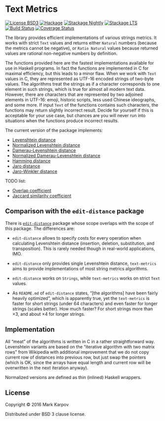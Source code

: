 # Text Metrics

[![License BSD3](https://img.shields.io/badge/license-BSD3-brightgreen.svg)](http://opensource.org/licenses/BSD-3-Clause)
[![Hackage](https://img.shields.io/hackage/v/text-metrics.svg?style=flat)](https://hackage.haskell.org/package/text-metrics)
[![Stackage Nightly](http://stackage.org/package/text-metrics/badge/nightly)](http://stackage.org/nightly/package/text-metrics)
[![Stackage LTS](http://stackage.org/package/text-metrics/badge/lts)](http://stackage.org/lts/package/text-metrics)
[![Build Status](https://travis-ci.org/mrkkrp/text-metrics.svg?branch=master)](https://travis-ci.org/mrkkrp/text-metrics)
[![Coverage Status](https://coveralls.io/repos/mrkkrp/text-metrics/badge.svg?branch=master&service=github)](https://coveralls.io/github/mrkkrp/text-metrics?branch=master)

The library provides efficient implementations of various strings metrics.
It works with strict `Text` values and returns either `Natural` numbers
(because the metrics cannot be negative), or `Ratio Natural` values because
returned values are rational non-negative numbers by definition.

The functions provided here are the fastest implementations available for
use in Haskell programs. In fact the functions are implemented in C for
maximal efficiency, but this leads to a minor flaw. When we work with `Text`
values in C, they are represented as UTF-16 encoded strings of two-byte
values. The algorithms treat the strings as if a character corresponds to
one element in such strings, which is true for almost all modern text data.
However, there are characters that are represented by two adjoined elements
in UTF-16: emoji, historic scripts, less used Chinese ideographs, and some
more. If input `Text` of the functions contains such characters, the
functions may return slightly incorrect result. Decide for yourself if this
is acceptable for your use case, but chances are you will never run into
situations when the functions produce incorrect results.

The current version of the package implements:

* [Levenshtein distance](http://en.wikipedia.org/wiki/Levenshtein_distance)
* [Normalized Levenshtein distance](http://en.wikipedia.org/wiki/Levenshtein_distance)
* [Damerau-Levenshtein distance](http://en.wikipedia.org/wiki/Damerau%E2%80%93Levenshtein_distance)
* [Normalized Damerau-Levenshtein distance](http://en.wikipedia.org/wiki/Damerau%E2%80%93Levenshtein_distance)
* [Hamming distance](http://en.wikipedia.org/wiki/Hamming_distance)
* [Jaro distance](http://en.wikipedia.org/wiki/Jaro%E2%80%93Winkler_distance)
* [Jaro-Winkler distance](http://en.wikipedia.org/wiki/Jaro%E2%80%93Winkler_distance)

TODO list:

* [Overlap coefficient](http://en.wikipedia.org/wiki/Overlap_coefficient)
* [Jaccard similarity coefficient](http://en.wikipedia.org/wiki/Jaccard_index)

## Comparison with the `edit-distance` package

There
is [`edit-distance`](https://hackage.haskell.org/package/edit-distance)
package whose scope overlaps with the scope of this package. The differences
are:

* `edit-distance` allows to specify costs for every operation when
  calculating Levenshtein distance (insertion, deletion, substitution, and
  transposition). This is rarely needed though in real-world applications,
  IMO.

* `edit-distance` only provides single Levenshtein distance, `text-metrics`
  aims to provide implementations of most string metrics algorithms.

* `edit-distance` works on `Strings`, while `text-metrics` works on strict
  `Text` values.

* As `README.md` of `edit-distance` states, “[the algorithms] have been
  fairly heavily optimized”, which is apparently true, yet the
  `text-metrics` is faster for short strings (under 64 characters) and even
  faster for longer strings (scales better). How much faster? For short
  strings more than ×3, and about ×4 for longer strings.

## Implementation

All “meat” of the algorithms is written in C in a rather straightforward
way. Levenshtein variants are based on the “iterative algorithm with two
matrix rows” from Wikipedia with additional improvement that we do not copy
current row of distances into previous row, but just swap the pointers
(which is OK, since the arrays have equal length and current row will be
overwritten in the next iteration anyway).

Normalized versions are defined as thin (inlined) Haskell wrappers.

## License

Copyright © 2016 Mark Karpov

Distributed under BSD 3 clause license.
